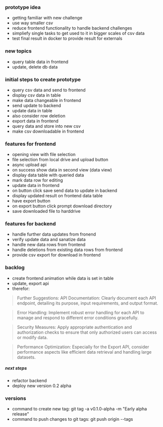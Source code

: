 ### prototype idea

- getting familiar with new challenge
- use way smaller csv
- reduce frontend functionality to handle backend challenges
- simpliefy single tasks to get used to it in bigger scales of csv data
- test final result in docker to provide result for externals

### new topics

- query table data in frontend
- update, delete db data

### initial steps to create prototype

- query csv data and send to frontend
- display csv data in table
- make data changeable in frontend
- send update to backend
- update data in table
- also consider row deletion
- export data in frontend
- query data and store into new csv
- make csv downloadable in frontend

### features for frontend

- opening view with file selection
- file selection from local drive and upload button
- async upload api
- on success show data in second view (data view)
- display data table with queried data
- mark data row for editing
- update data in frontend
- on button click save send data to update in backend
- display updated result on frontend data table
- have export button
- on export button click prompt download directory
- save downloaded file to harddrive

### features for backend

- handle further data updates from fronend
- verify update data and sanatize data
- handle new data rows from frontend
- handle deletions from existing data rows from frontend
- provide csv export for download in frontend

### backlog

- create frontend animation while data is set in table
- update, export api
- therefor:

> Further Suggestions:
> API Documentation: Clearly document each API endpoint, detailing its purpose, input requirements, and output format.

> Error Handling: Implement robust error handling for each API to manage and respond to different error conditions gracefully.

> Security Measures: Apply appropriate authentication and authorization checks to ensure that only authorized users can access or modify data.

> Performance Optimization: Especially for the Export API, consider performance aspects like efficient data retrieval and handling large datasets.

##### next steps

- refactor backend
- deploy new version 0.2 alpha

### versions

- command to create new tag: git tag -a v0.1.0-alpha -m "Early alpha release"
- command to push changes to git tags: git push origin --tags
